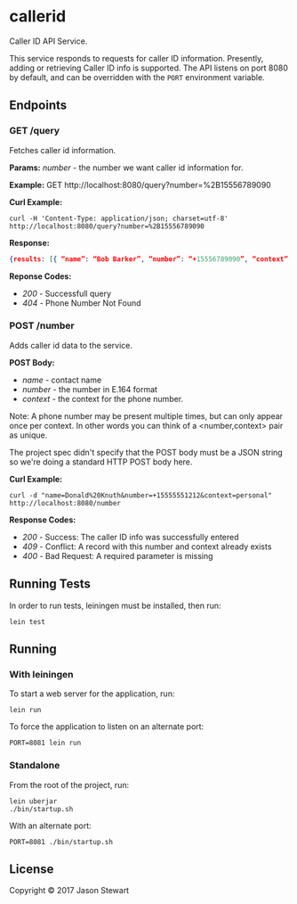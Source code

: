 # callerid

Caller ID API Service.

This service responds to requests for caller ID information. Presently, adding or retrieving Caller ID info is supported.
The API listens on port 8080 by default, and can be overridden with the `PORT` environment variable.


## Endpoints

### GET /query

Fetches caller id information.

**Params:**
*number* - the number we want caller id information for.

**Example:**
GET http://localhost:8080/query?number=%2B15556789090

**Curl Example:**

    curl -H 'Content-Type: application/json; charset=utf-8' http://localhost:8080/query?number=%2B15556789090

**Response:**

```json
{results: [{ “name”: “Bob Barker”, “number”: “+15556789090”, “context”: “personal”}]}
```

**Reponse Codes:**
* *200* - Successfull query
* *404* - Phone Number Not Found


### POST /number

Adds caller id data to the service.

**POST Body:**
* *name*    - contact name
* *number*  - the number in E.164 format
* *context* - the context for the phone number.

Note: A phone number may be present multiple times, but can only appear once per context. In other words you can think of a <number,context> pair as unique.

The project spec didn't specify that the POST body must be a JSON string so we're doing a standard HTTP POST body here.

**Curl Example:**

    curl -d "name=Donald%20Knuth&number=+15555551212&context=personal" http://localhost:8080/number

**Response Codes:**
* *200* - Success: The caller ID info was successfully entered
* *409* - Conflict: A record with this number and context already exists
* *400* - Bad Request: A required parameter is missing 

## Running Tests

In order to run tests, leiningen must be installed, then run:

    lein test

## Running

### With leiningen

To start a web server for the application, run:

    lein run
    
To force the application to listen on an alternate port:

    PORT=8081 lein run

### Standalone

From the root of the project, run:

    lein uberjar
    ./bin/startup.sh

With an alternate port:

    PORT=8081 ./bin/startup.sh

## License

Copyright © 2017 Jason Stewart

